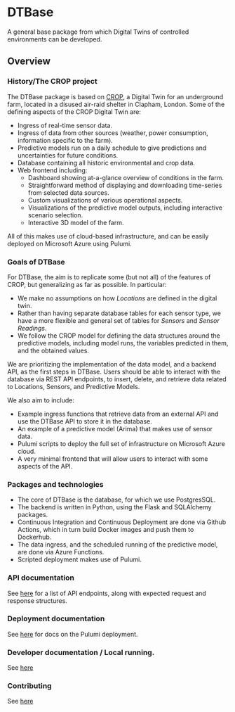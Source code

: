 # DTBase
A general base package from which Digital Twins of controlled environments can be developed.

## Overview

### History/The CROP project

The DTBase package is based on [CROP](https://github.com/alan-turing-institute/CROP), a Digital Twin for an underground farm, located in a disused air-raid shelter in Clapham, London.   Some of the defining aspects of the CROP Digital Twin are:
* Ingress of real-time sensor data.
* Ingress of data from other sources (weather, power consumption, information specific to the farm).
* Predictive models run on a daily schedule to give predictions and uncertainties for future conditions.
* Database containing all historic environmental and crop data.
* Web frontend including:
  - Dashboard showing at-a-glance overview of conditions in the farm.
  - Straightforward method of displaying and downloading time-series from selected data sources.
  - Custom visualizations of various operational aspects.
  - Visualizations of the predictive model outputs, including interactive scenario selection.
  - Interactive 3D model of the farm.

All of this makes use of cloud-based infrastructure, and can be easily deployed on Microsoft Azure using Pulumi.

### Goals of DTBase

For DTBase, the aim is to replicate some (but not all) of the features of CROP, but generalizing as far as possible.  In particular:
* We make no assumptions on how *Locations* are defined in the digital twin.
* Rather than having separate database tables for each sensor type, we have a more flexible and general set of tables for *Sensors* and *Sensor Readings*.
* We follow the CROP model for defining the data structures around the predictive models, including model runs, the variables predicted in them, and the obtained values.

We are prioritizing the implementation of the data model, and a backend API, as the first steps in DTBase.  Users should be able to interact with the database via REST API endpoints, to insert, delete, and retrieve data related to Locations, Sensors, and Predictive Models.

We also aim to include:
* Example ingress functions that retrieve data from an external API and use the DTBase API to store it in the database.
* An example of a predictive model (Arima) that makes use of sensor data.
* Pulumi scripts to deploy the full set of infrastructure on Microsoft Azure cloud.
* A very minimal frontend that will allow users to interact with some aspects of the API.

### Packages and technologies

* The core of DTBase is the database, for which we use PostgresSQL.
* The backend is written in Python, using the Flask and SQLAlchemy packages.
* Continuous Integration and Continuous Deployment are done via Github Actions, which in turn build Docker images and push them to Dockerhub.
* The data ingress, and the scheduled running of the predictive model, are done via Azure Functions.
* Scripted deployment makes use of Pulumi.

### API documentation

See [here](dtbase/backend/README.md) for a list of API endpoints, along with expected request and response structures.

### Deployment documentation

See [here](infrastructure/README.md) for docs on the Pulumi deployment.

### Developer documentation / Local running.

See [here](DeveloperDocs.md)

### Contributing

See [here](Contributing.md)
